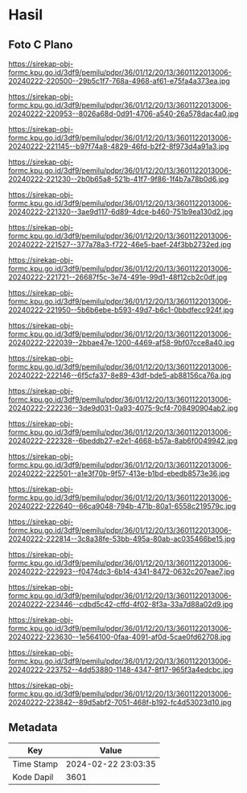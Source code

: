 # Hasil

## Foto C Plano

https://sirekap-obj-formc.kpu.go.id/3df9/pemilu/pdpr/36/01/12/20/13/3601122013006-20240222-220500--29b5c1f7-768a-4968-af61-e75fa4a373ea.jpg

https://sirekap-obj-formc.kpu.go.id/3df9/pemilu/pdpr/36/01/12/20/13/3601122013006-20240222-220953--8026a68d-0d91-4706-a540-26a578dac4a0.jpg

https://sirekap-obj-formc.kpu.go.id/3df9/pemilu/pdpr/36/01/12/20/13/3601122013006-20240222-221145--b97f74a8-4829-46fd-b2f2-8f973d4a91a3.jpg

https://sirekap-obj-formc.kpu.go.id/3df9/pemilu/pdpr/36/01/12/20/13/3601122013006-20240222-221230--2b0b65a8-521b-41f7-9f86-1f4b7a78b0d6.jpg

https://sirekap-obj-formc.kpu.go.id/3df9/pemilu/pdpr/36/01/12/20/13/3601122013006-20240222-221320--3ae9d117-6d89-4dce-b460-751b9ea130d2.jpg

https://sirekap-obj-formc.kpu.go.id/3df9/pemilu/pdpr/36/01/12/20/13/3601122013006-20240222-221527--377a78a3-f722-46e5-baef-24f3bb2732ed.jpg

https://sirekap-obj-formc.kpu.go.id/3df9/pemilu/pdpr/36/01/12/20/13/3601122013006-20240222-221721--26687f5c-3e74-491e-99d1-48f12cb2c0df.jpg

https://sirekap-obj-formc.kpu.go.id/3df9/pemilu/pdpr/36/01/12/20/13/3601122013006-20240222-221950--5b6b6ebe-b593-49d7-b6c1-0bbdfecc924f.jpg

https://sirekap-obj-formc.kpu.go.id/3df9/pemilu/pdpr/36/01/12/20/13/3601122013006-20240222-222039--2bbae47e-1200-4469-af58-9bf07cce8a40.jpg

https://sirekap-obj-formc.kpu.go.id/3df9/pemilu/pdpr/36/01/12/20/13/3601122013006-20240222-222146--6f5cfa37-8e89-43df-bde5-ab88156ca76a.jpg

https://sirekap-obj-formc.kpu.go.id/3df9/pemilu/pdpr/36/01/12/20/13/3601122013006-20240222-222236--3de9d031-0a93-4075-9cf4-708490904ab2.jpg

https://sirekap-obj-formc.kpu.go.id/3df9/pemilu/pdpr/36/01/12/20/13/3601122013006-20240222-222328--6beddb27-e2e1-4668-b57a-8ab6f0049942.jpg

https://sirekap-obj-formc.kpu.go.id/3df9/pemilu/pdpr/36/01/12/20/13/3601122013006-20240222-222501--a1e3f70b-9f57-413e-b1bd-ebedb8573e36.jpg

https://sirekap-obj-formc.kpu.go.id/3df9/pemilu/pdpr/36/01/12/20/13/3601122013006-20240222-222640--66ca9048-794b-471b-80a1-6558c219579c.jpg

https://sirekap-obj-formc.kpu.go.id/3df9/pemilu/pdpr/36/01/12/20/13/3601122013006-20240222-222814--3c8a38fe-53bb-495a-80ab-ac035466be15.jpg

https://sirekap-obj-formc.kpu.go.id/3df9/pemilu/pdpr/36/01/12/20/13/3601122013006-20240222-222923--f0474dc3-6b14-4341-8472-0632c207eae7.jpg

https://sirekap-obj-formc.kpu.go.id/3df9/pemilu/pdpr/36/01/12/20/13/3601122013006-20240222-223446--cdbd5c42-cffd-4f02-8f3a-33a7d88a02d9.jpg

https://sirekap-obj-formc.kpu.go.id/3df9/pemilu/pdpr/36/01/12/20/13/3601122013006-20240222-223630--1e564100-0faa-4091-af0d-5cae0fd62708.jpg

https://sirekap-obj-formc.kpu.go.id/3df9/pemilu/pdpr/36/01/12/20/13/3601122013006-20240222-223752--4dd53880-1148-4347-8f17-965f3a4edcbc.jpg

https://sirekap-obj-formc.kpu.go.id/3df9/pemilu/pdpr/36/01/12/20/13/3601122013006-20240222-223842--89d5abf2-7051-468f-b192-fc4d53023d10.jpg


## Metadata

| Key        | Value               |
| ---------- | ------------------- |
| Time Stamp | 2024-02-22 23:03:35 |
| Kode Dapil | 3601                |



